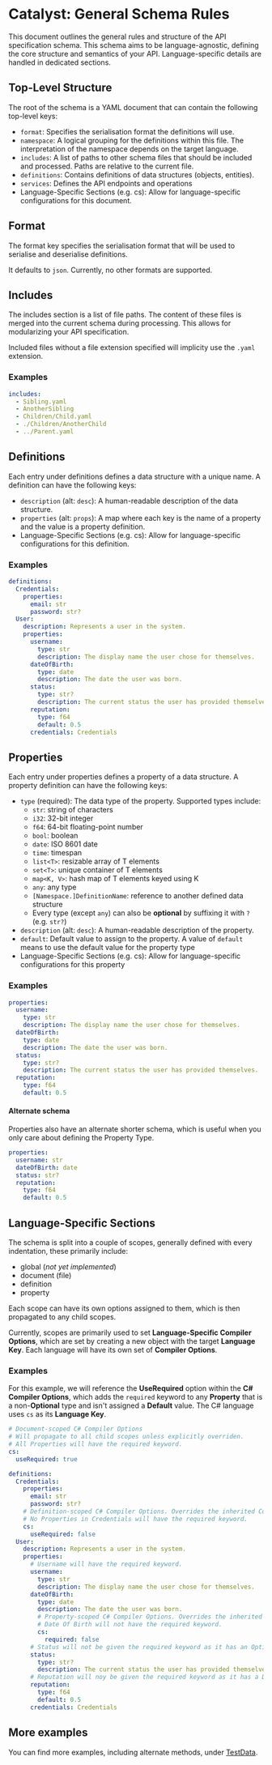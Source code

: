 # Catalyst: General Schema Rules
This document outlines the general rules and structure of the API specification schema. This schema aims to be language-agnostic, defining the core structure and semantics of your API. Language-specific details are handled in dedicated sections.

## Top-Level Structure
The root of the schema is a YAML document that can contain the following top-level keys:
- `format`: Specifies the serialisation format the definitions will use.
- `namespace`: A logical grouping for the definitions within this file. The interpretation of the namespace depends on the target language.
- `includes`: A list of paths to other schema files that should be included and processed. Paths are relative to the current file.
- `definitions`: Contains definitions of data structures (objects, entities).
- `services`: Defines the API endpoints and operations
- Language-Specific Sections (e.g. cs): Allow for language-specific configurations for this document.

## Format
The format key specifies the serialisation format that will be used to serialise and deserialise definitions.

It defaults to `json`. Currently, no other formats are supported.

## Includes
The includes section is a list of file paths. The content of these files is merged into the current schema during processing. This allows for modularizing your API specification.

Included files without a file extension specified will implicity use the `.yaml` extension.
### Examples
```yaml
includes:
  - Sibling.yaml
  - AnotherSibling
  - Children/Child.yaml
  - ./Children/AnotherChild
  - ../Parent.yaml
```

## Definitions
Each entry under definitions defines a data structure with a unique name.
A definition can have the following keys:
- `description` (alt: `desc`): A human-readable description of the data structure.
- `properties` (alt: `props`): A map where each key is the name of a property and the value is a property definition.
- Language-Specific Sections (e.g. cs): Allow for language-specific configurations for this definition.
### Examples
```yaml
definitions:
  Credentials:
    properties:
      email: str
      password: str?
  User:
    description: Represents a user in the system.
    properties:
      username:
        type: str
        description: The display name the user chose for themselves.
      dateOfBirth:
        type: date
        description: The date the user was born.
      status:
        type: str?
        description: The current status the user has provided themselves.
      reputation:
        type: f64
        default: 0.5
      credentials: Credentials
```

## Properties
Each entry under properties defines a property of a data structure.
A property definition can have the following keys:
- `type` (required): The data type of the property. Supported types include:
  - `str`: string of characters
  - `i32`: 32-bit integer
  - `f64`: 64-bit floating-point number
  - `bool`: boolean
  - `date`: ISO 8601 date
  - `time`: timespan
  - `list<T>`: resizable array of T elements
  - `set<T>`: unique container of T elements
  - `map<K, V>`: hash map of T elements keyed using K
  - `any`: any type
  - `[Namespace.]DefinitionName`: reference to another defined data structure
  - Every type (except `any`) can also be **optional**  by suffixing it with `?` (e.g. `str?`)
- `description` (alt: `desc`): A human-readable description of the property.
- `default`: Default value to assign to the property. A value of `default` means to use the default value for the property type
- Language-Specific Sections (e.g. cs): Allow for language-specific configurations for this property

### Examples
```yaml
properties:
  username:
    type: str
    description: The display name the user chose for themselves.
  dateOfBirth:
    type: date
    description: The date the user was born.
  status:
    type: str?
    description: The current status the user has provided themselves.
  reputation:
    type: f64
    default: 0.5
```

#### Alternate schema
Properties also have an alternate shorter schema, which is useful when you only care about defining the Property Type.
```yaml
properties:
  username: str
  dateOfBirth: date
  status: str?
  reputation:
    type: f64
    default: 0.5
```

## Language-Specific Sections
The schema is split into a couple of scopes, generally defined with every indentation, these primarily include:
- global (_not yet implemented_)
- document (file)
- definition
- property

Each scope can have its own options assigned to them, which is then propagated to any child scopes.

Currently, scopes are primarily used to set **Language-Specific Compiler Options**, which are set by creating a new object with the target **Language Key**.
Each language will have its own set of **Compiler Options**.

### Examples
For this example, we will reference the **UseRequired** option within the **C# Compiler Options**, which adds the `required` keyword to any **Property** that is a non-**Optional** type and isn't assigned a **Default** value.
The C# language uses `cs` as its **Language Key**.


```yaml
# Document-scoped C# Compiler Options
# Will propagate to all child scopes unless explicitly overriden.
# All Properties will have the required keyword.
cs:
  useRequired: true

definitions:
  Credentials:
    properties:
      email: str
      password: str?
    # Definition-scoped C# Compiler Options. Overrides the inherited Compiler Options.
    # No Properties in Credentials will have the required keyword.
    cs:
      useRequired: false
  User:
    description: Represents a user in the system.
    properties:
      # Username will have the required keyword.
      username:
        type: str
        description: The display name the user chose for themselves.
      dateOfBirth:
        type: date
        description: The date the user was born.
        # Property-scoped C# Compiler Options. Overrides the inherited Compiler Options.
        # Date Of Birth will not have the required keyword.
        cs:
          required: false
      # Status will not be given the required keyword as it has an Optional type.
      status:
        type: str?
        description: The current status the user has provided themselves.
      # Reputation will noy be given the required keyword as it has a Default value.
      reputation:
        type: f64
        default: 0.5
      credentials: Credentials
```

## More examples
You can find more examples, including alternate methods, under [TestData](./../TestData).